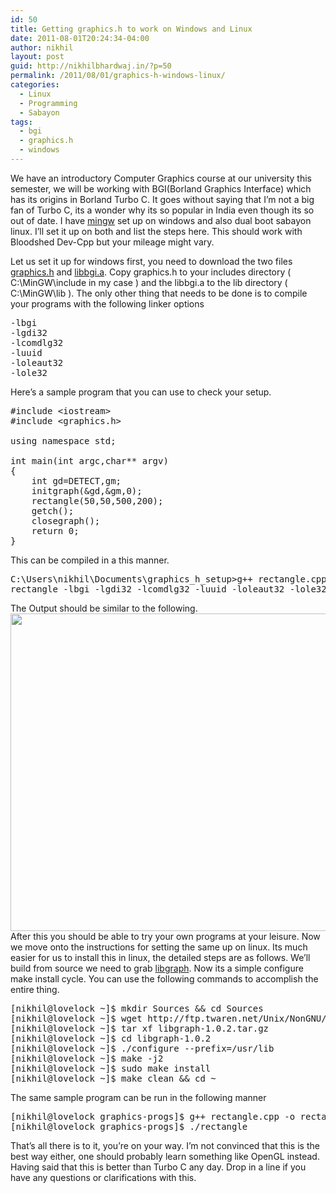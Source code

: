 ```yaml
---
id: 50
title: Getting graphics.h to work on Windows and Linux
date: 2011-08-01T20:24:34-04:00
author: nikhil
layout: post
guid: http://nikhilbhardwaj.in/?p=50
permalink: /2011/08/01/graphics-h-windows-linux/
categories:
  - Linux
  - Programming
  - Sabayon
tags:
  - bgi
  - graphics.h
  - windows
---
```

We have an introductory Computer Graphics course at our university this semester, we will be working with BGI(Borland Graphics Interface) which has its origins in Borland Turbo C. It goes without saying that I&#8217;m not a big fan of Turbo C, its a wonder why its so popular in India even though its so out of date. I have [mingw](http://www.mingw.org) set up on windows and also dual boot sabayon linux. I&#8217;ll set it up on both and list the steps here. This should work with Bloodshed Dev-Cpp but your mileage might vary.<!--more-->

Let us set it up for windows first, you need to download the two files [graphics.h](http://nikhilbhardwaj.in/resources/graphics/graphics.h) and [libbgi.a](http://nikhilbhardwaj.in/resources/graphics/libbgi.a). Copy graphics.h to your includes directory ( C:\MinGW\include in my case ) and the libbgi.a to the lib directory ( C:\MinGW\lib ). The only other thing that needs to be done is to compile your programs with the following linker options

<pre class="brush: plain; title: ; notranslate" title="">-lbgi
-lgdi32
-lcomdlg32
-luuid
-loleaut32
-lole32
</pre>

Here&#8217;s a sample program that you can use to check your setup.

<pre class="brush: plain; title: ; notranslate" title="">#include &lt;iostream&gt;
#include &lt;graphics.h&gt;

using namespace std;

int main(int argc,char** argv)
{
	int gd=DETECT,gm;
	initgraph(&gd,&gm,0);
	rectangle(50,50,500,200);
	getch();
	closegraph();
	return 0;
}
</pre>

This can be compiled in a this manner.

<pre class="brush: plain; title: ; notranslate" title="">C:\Users\nikhil\Documents\graphics_h_setup&gt;g++ rectangle.cpp -o
rectangle -lbgi -lgdi32 -lcomdlg32 -luuid -loleaut32 -lole32
</pre>

The Output should be similar to the following.
[<img class="aligncenter size-full wp-image-53" title="Screenshot of the Sample Program" src="http://nikhilbhardwaj.in/wp-content/uploads/2011/08/rectangle_screenshot.png" alt="" width="646" height="508" srcset="https://nikhilbhardwaj.in/wp-content/uploads/2011/08/rectangle_screenshot.png 646w, https://nikhilbhardwaj.in/wp-content/uploads/2011/08/rectangle_screenshot-300x235.png 300w, https://nikhilbhardwaj.in/wp-content/uploads/2011/08/rectangle_screenshot-381x300.png 381w" sizes="(max-width: 646px) 100vw, 646px" />](http://nikhilbhardwaj.in/wp-content/uploads/2011/08/rectangle_screenshot.png)
After this you should be able to try your own programs at your leisure. Now we move onto the instructions for setting the same up on linux. Its much easier for us to install this in linux, the detailed steps are as follows. We&#8217;ll build from source we need to grab [libgraph](http://savannah.nongnu.org/projects/libgraph). Now its a simple configure make install cycle. You can use the following commands to accomplish the entire thing.

<pre class="brush: plain; title: ; notranslate" title="">[nikhil@lovelock ~]$ mkdir Sources && cd Sources
[nikhil@lovelock ~]$ wget http://ftp.twaren.net/Unix/NonGNU/libgraph/libgraph-1.0.2.tar.gz
[nikhil@lovelock ~]$ tar xf libgraph-1.0.2.tar.gz
[nikhil@lovelock ~]$ cd libgraph-1.0.2
[nikhil@lovelock ~]$ ./configure --prefix=/usr/lib
[nikhil@lovelock ~]$ make -j2
[nikhil@lovelock ~]$ sudo make install
[nikhil@lovelock ~]$ make clean && cd ~
</pre>

The same sample program can be run in the following manner

<pre class="brush: plain; title: ; notranslate" title="">[nikhil@lovelock graphics-progs]$ g++ rectangle.cpp -o rectangle -lgraph
[nikhil@lovelock graphics-progs]$ ./rectangle
</pre>

That&#8217;s all there is to it, you&#8217;re on your way. I&#8217;m not convinced that this is the best way either, one should probably learn something like OpenGL instead. Having said that this is better than Turbo C any day. Drop in a line if you have any questions or clarifications with this.
